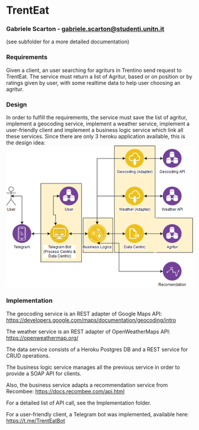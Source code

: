# TrentEat
### Gabriele Scarton - gabriele.scarton@studenti.unitn.it
(see subfolder for a more detailed documentation)

### Requirements
Given a client, an user searching for agriturs in Trentino send request to TrentEat. The service must return a list of Agritur, based or on position or by ratings given by user, with some realtime data to help user choosing an agritur.

### Design
In order to fulfill the requirements, the service must save the list of agritur, implement a geocoding service, implement a weather service, implement a user-friendly client and implement a business logic service which link all these services. Since there are only 3 heroku application available, this is the design idea:
![alt text](https://raw.githubusercontent.com/TrentEat-ISDE-2018/TrentEat-Documentation/master/Phase2-Design/ISDE_Heroku_management.png)

### Implementation
The geocoding service is an REST adapter of Google Maps API: https://developers.google.com/maps/documentation/geocoding/intro

The weather service is an REST adapter of OpenWeatherMaps API: https://openweathermap.org/

The data service consists of a Heroku Postgres DB and a REST service for CRUD operations.

The business logic service manages all the previous service in order to provide a SOAP API for clients.

Also, the business service adapts a recommendation service from Recombee: https://docs.recombee.com/api.html

For a detailed list of API call, see the Implementation folder.

For a user-friendly client, a Telegram bot was implemented, available here: https://t.me/TrentEatBot
